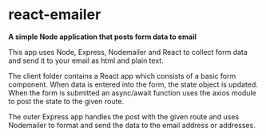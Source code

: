 # react-emailer
**A simple Node application that posts form data to email**

This app uses Node, Express, Nodemailer and React to collect form data and send it to your email as html and plain text.

The client folder contains a React app which consists of a basic form component. When data is entered into the form, the state object is updated. When the form is submitted an async/await function uses the axios module to post the state to the given route.

The outer Express app handles the post with the given route and uses Nodemailer to format and send the data to the email address or addresses. 
